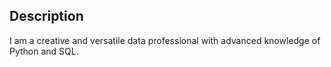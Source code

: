 ## Description
I am a creative and versatile data professional with advanced knowledge of Python and SQL.
